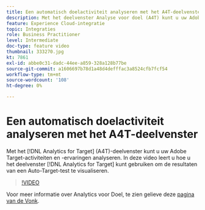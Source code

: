 ```yaml
---
title: Een automatisch doelactiviteit analyseren met het A4T-deelvenster
description: Met het deelvenster Analyse voor doel (A4T) kunt u uw Adobe Target-activiteiten en -ervaringen analyseren. In deze video leert u hoe u de resultaten van een Auto-Target-test kunt visualiseren met het deelvenster Analyse voor doel.
feature: Experience Cloud-integratie
topic: Integraties
role: Business Practitioner
level: Intermediate
doc-type: feature video
thumbnail: 333270.jpg
kt: 7861
exl-id: abbe0c31-dadc-44ee-a859-328a128b77be
source-git-commit: a1606697b78d1a48d4defffac3a8524cfb7fcf54
workflow-type: tm+mt
source-wordcount: '108'
ht-degree: 0%

---
```


# Een automatisch doelactiviteit analyseren met het A4T-deelvenster

Met het [!DNL Analytics for Target] (A4T)-deelvenster kunt u uw Adobe Target-activiteiten en -ervaringen analyseren. In deze video leert u hoe u het deelvenster [!DNL Analytics for Target] kunt gebruiken om de resultaten van een Auto-Target-test te visualiseren.

>[!VIDEO](https://video.tv.adobe.com/v/333270/?quality=12&learn=on)

Voor meer informatie over Analytics voor Doel, te zien gelieve deze [pagina van de Vonk](https://spark.adobe.com/page/Lo3Spm4oBOvwF/).
